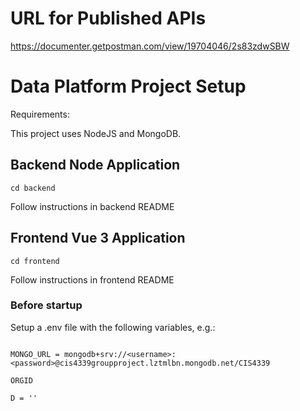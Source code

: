 # URL for Published APIs

https://documenter.getpostman.com/view/19704046/2s83zdwSBW

# Data Platform Project Setup

Requirements:

This project uses NodeJS and MongoDB.

## Backend Node Application

```
cd backend
```

Follow instructions in backend README

## Frontend Vue 3 Application

```
cd frontend
```

Follow instructions in frontend README

### Before startup

Setup a .env file with the following variables, e.g.:

```

MONGO_URL = mongodb+srv://<username>:<password>@cis4339groupproject.lztmlbn.mongodb.net/CIS4339

ORGID

D = ''

```
